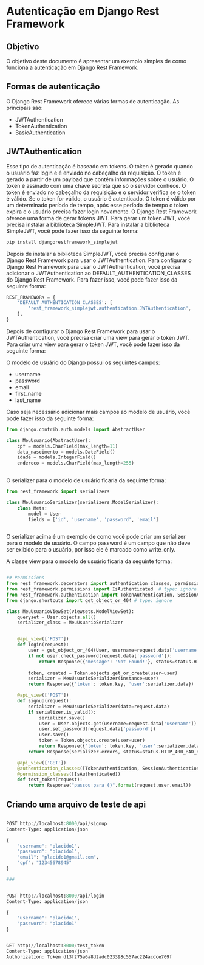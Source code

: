 # Autenticação em Django Rest Framework

## Objetivo

O objetivo deste documento é apresentar um exemplo simples de como funciona a autenticação em Django Rest Framework. 

## Formas de autenticação

O Django Rest Framework oferece várias formas de autenticação. As principais são:

- JWTAuthentication
- TokenAuthentication
- BasicAuthentication

## JWTAuthentication

Esse tipo de autenticação é baseado em tokens. O token é gerado quando o usuário faz login e é enviado no cabeçalho da requisição. O token é gerado a partir de um payload que contém informações sobre o usuário. O token é assinado com uma chave secreta que só o servidor conhece. O token é enviado no cabeçalho da requisição e o servidor verifica se o token é válido. Se o token for válido, o usuário é autenticado. O token é válido por um determinado período de tempo, após esse período de tempo o token expira e o usuário precisa fazer login novamente. O Django Rest Framework oferece uma forma de gerar tokens JWT. Para gerar um token JWT, você precisa instalar a biblioteca SimpleJWT. Para instalar a biblioteca SimpleJWT, você pode fazer isso da seguinte forma:

```bash
pip install djangorestframework_simplejwt
```

Depois de instalar a biblioteca SimpleJWT, você precisa configurar o Django Rest Framework para usar o JWTAuthentication. Para configurar o Django Rest Framework para usar o JWTAuthentication, você precisa adicionar o JWTAuthentication ao DEFAULT_AUTHENTICATION_CLASSES do Django Rest Framework. Para fazer isso, você pode fazer isso da seguinte forma:

```python
REST_FRAMEWORK = {
    'DEFAULT_AUTHENTICATION_CLASSES': [
        'rest_framework_simplejwt.authentication.JWTAuthentication',
    ],
}
```

Depois de configurar o Django Rest Framework para usar o JWTAuthentication, você precisa criar uma view para gerar o token JWT. Para criar uma view para gerar o token JWT, você pode fazer isso da seguinte forma:


O modelo de usuário do Django possui os seguintes campos:

- username
- password
- email
- first_name
- last_name

Caso seja necessário adicionar mais campos ao modelo de usuário, você pode fazer isso da seguinte forma:

```python
from django.contrib.auth.models import AbstractUser

class MeuUsuario(AbstractUser):
    cpf = models.CharField(max_length=11)
    data_nascimento = models.DateField()
    idade = models.IntegerField()
    endereco = models.CharField(max_length=255)
  
```

O serializer para o modelo de usuário ficaria da seguinte forma:

```python
from rest_framework import serializers

class MeuUsuarioSerializer(serializers.ModelSerializer):
    class Meta:
        model = User
        fields = ['id', 'username', 'password', 'email']
       
```

O serializer acima é um exemplo de como você pode criar um serializer para o modelo de usuário. O campo password é um campo que não deve ser exibido para o usuário, por isso ele é marcado como write_only.

A classe view para o modelo de usuário ficaria da seguinte forma:

```python

## Permissions
from rest_framework.decorators import authentication_classes, permission_classes # type: ignore
from rest_framework.permissions import IsAuthenticated  # type: ignore
from rest_framework.authentication import TokenAuthentication, SessionAuthentication # type: ignore
from django.shortcuts import get_object_or_404 # type: ignore

class MeuUsuarioViewSet(viewsets.ModelViewSet):
    queryset = User.objects.all()
    serializer_class = MeuUsuarioSerializer


    @api_view(['POST'])
    def login(request):
        user = get_object_or_404(User, username=request.data['username'])
        if not user.check_password(request.data['password']):
            return Response({'message': 'Not Found!'}, status=status.HTTP_400_BAD_REQUEST)
        
        token, created = Token.objects.get_or_create(user=user)
        serializer = MeuUsuarioSerializer(instance=user)
        return Response({'token': token.key, 'user':serializer.data})

    @api_view(['POST'])
    def signup(request):
        serializer = MeuUsuarioSerializer(data=request.data)
        if serializer.is_valid():
            serializer.save()
            user = User.objects.get(username=request.data['username'])
            user.set_password(request.data['password'])
            user.save()
            token = Token.objects.create(user=user)
            return Response({'token': token.key, 'user':serializer.data})
        return Response(serializer.errors, status=status.HTTP_400_BAD_REQUEST)

    @api_view(['GET'])
    @authentication_classes([TokenAuthentication, SessionAuthentication])
    @permission_classes([IsAuthenticated])
    def test_token(request):
        return Response("passou para {}".format(request.user.email))
```

## Criando uma arquivo de teste de api

```python

POST http://localhost:8000/api/signup
Content-Type: application/json

{
    "username": "placido1",
    "password": "placido1",
    "email": "placido1@gmail.com",
    "cpf": "12345678945"
}

###


POST http://localhost:8000/api/login
Content-Type: application/json

{
    "username": "placido1",
    "password": "placido1"
}


GET http://localhost:8000/test_token
Content-Type: application/json
Authorization: Token d13f275a6a8d2adc023398c557ac224acdce709f

```
